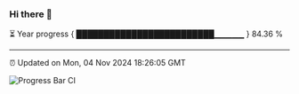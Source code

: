 ### Hi there 👋

⏳ Year progress { █████████████████████████▁▁▁▁▁ } 84.36 %

---

⏰ Updated on Mon, 04 Nov 2024 18:26:05 GMT

![Progress Bar CI](https://github.com/liununu/liununu/workflows/Progress%20Bar%20CI/badge.svg)
